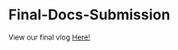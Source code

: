 # Final-Docs-Submission

View our final vlog [Here!](https://www.youtube.com/watch?v=xPBdxCLZosU&t=6s)
